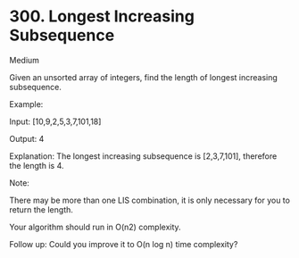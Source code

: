 # 300. Longest Increasing Subsequence

Medium


Given an unsorted array of integers, find the length of longest increasing subsequence.

Example:

Input: [10,9,2,5,3,7,101,18]

Output: 4 

Explanation: The longest increasing subsequence is [2,3,7,101], therefore the length is 4. 

Note:

There may be more than one LIS combination, it is only necessary for you to return the length.

Your algorithm should run in O(n2) complexity.

Follow up: Could you improve it to O(n log n) time complexity?
